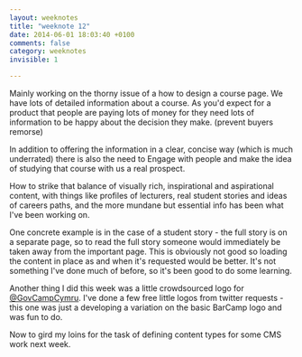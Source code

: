 ```yaml
---
layout: weeknotes
title: "weeknote 12"
date: 2014-06-01 18:03:40 +0100
comments: false
category: weeknotes
invisible: 1

---
```


Mainly working on the thorny issue of a how to design a course page. We have lots of detailed information about a course. As you'd expect for a product that people are paying lots of money for they need lots of information to be happy about the decision they make. (prevent buyers remorse)

In addition to offering the information in a clear, concise way (which is much underrated) there is also the need to Engage with people and make the idea of studying that course with us a real prospect. 

How to strike that balance of visually rich, inspirational and aspirational content, with things like profiles of lecturers, real student stories and ideas of careers paths, and the more mundane but essential info has been what I've been working on.

One concrete example is in the case of a student story -  the full story is on a separate page, so to read the full story someone would immediately be taken away from the important page. This is obviously not good so loading the content in place as and when it's requested would be better. It's not something I've done much of before, so it's been good to do some learning.

Another thing I did this week was a little crowdsourced logo for [@GovCampCymru](https://twitter.com/GovCampCymru). I've done a few free little logos from twitter requests - this one was just a developing a variation on the basic BarCamp logo and was fun to do.

Now to gird my loins for the task of defining content types for some CMS work next week.
